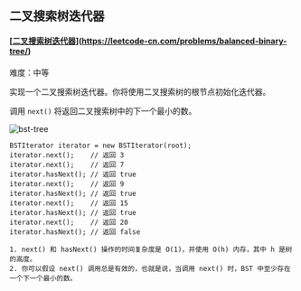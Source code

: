 ## 二叉搜索树迭代器

#### [[二叉搜索树迭代器](https://leetcode-cn.com/problems/binary-search-tree-iterator/)](https://leetcode-cn.com/problems/balanced-binary-tree/)

难度：中等

实现一个二叉搜索树迭代器。你将使用二叉搜索树的根节点初始化迭代器。

调用 `next()` 将返回二叉搜索树中的下一个最小的数。

![bst-tree](https://assets.leetcode-cn.com/aliyun-lc-upload/uploads/2018/12/25/bst-tree.png)



```
BSTIterator iterator = new BSTIterator(root);
iterator.next();    // 返回 3
iterator.next();    // 返回 7
iterator.hasNext(); // 返回 true
iterator.next();    // 返回 9
iterator.hasNext(); // 返回 true
iterator.next();    // 返回 15
iterator.hasNext(); // 返回 true
iterator.next();    // 返回 20
iterator.hasNext(); // 返回 false

1. next() 和 hasNext() 操作的时间复杂度是 O(1)，并使用 O(h) 内存，其中 h 是树的高度。
2. 你可以假设 next() 调用总是有效的，也就是说，当调用 next() 时，BST 中至少存在一个下一个最小的数。

```

